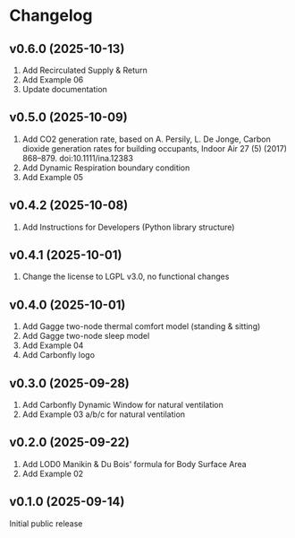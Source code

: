 # Changelog

## v0.6.0 (2025-10-13)

1. Add Recirculated Supply & Return
2. Add Example 06
3. Update documentation

## v0.5.0 (2025-10-09)

1. Add CO2 generation rate, based on A. Persily, L. De Jonge, Carbon dioxide generation rates for building occupants, Indoor Air 27 (5) (2017) 868–879. doi:10.1111/ina.12383
2. Add Dynamic Respiration boundary condition
3. Add Example 05

## v0.4.2 (2025-10-08)

1. Add Instructions for Developers (Python library structure)

## v0.4.1 (2025-10-01)

1. Change the license to LGPL v3.0, no functional changes

## v0.4.0 (2025-10-01)

1. Add Gagge two-node thermal comfort model (standing & sitting)
2. Add Gagge two-node sleep model
3. Add Example 04
4. Add Carbonfly logo

## v0.3.0 (2025-09-28)

1. Add Carbonfly Dynamic Window for natural ventilation
2. Add Example 03 a/b/c for natural ventilation

## v0.2.0 (2025-09-22)

1. Add LOD0 Manikin & Du Bois' formula for Body Surface Area
2. Add Example 02

## v0.1.0 (2025-09-14)

Initial public release
